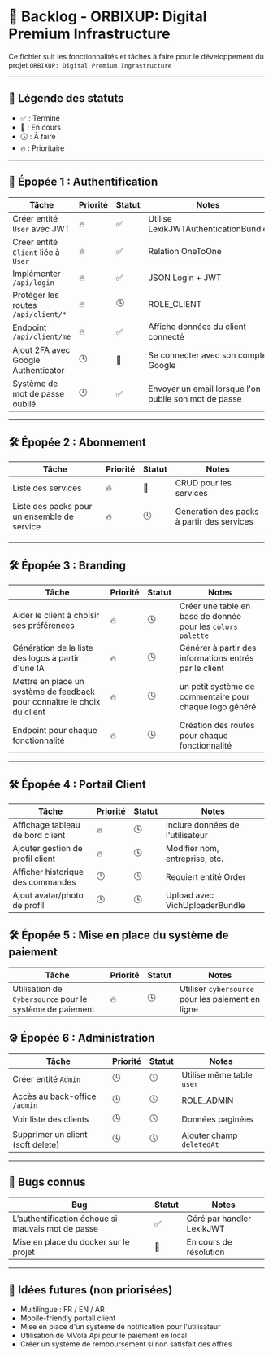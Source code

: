 # 📝 Backlog - ORBIXUP: Digital Premium Infrastructure

Ce fichier suit les fonctionnalités et tâches à faire pour le développement du projet `ORBIXUP: Digital Premium Ingrastructure`

---

## 📌 Légende des statuts

-   ✅ : Terminé
-   🚧 : En cours
-   🕓 : À faire
-   🔥 : Prioritaire

---

## 🚀 Épopée 1 : Authentification

| Tâche                               | Priorité | Statut | Notes                                                 |
| ----------------------------------- | -------- | ------ | ----------------------------------------------------- |
| Créer entité `User` avec JWT        | 🔥       | ✅     | Utilise LexikJWTAuthenticationBundle                  |
| Créer entité `Client` liée à `User` | 🔥       | ✅     | Relation OneToOne                                     |
| Implémenter `/api/login`            | 🔥       | ✅     | JSON Login + JWT                                      |
| Protéger les routes `/api/client/*` | 🔥       | 🕓     | ROLE_CLIENT                                           |
| Endpoint `/api/client/me`           | 🔥       | ✅     | Affiche données du client connecté                    |
| Ajout 2FA avec Google Authenticator | 🕓       | 🚧     | Se connecter avec son compte Google                   |
| Système de mot de passe oublié      | 🕓       | ✅     | Envoyer un email lorsque l'on oublie son mot de passe |

---

## 🛠️ Épopée 2 : Abonnement

| Tâche                                       | Priorité | Statut | Notes                                      |
| ------------------------------------------- | -------- | ------ | ------------------------------------------ |
| Liste des services                          | 🔥       | 🚧     | CRUD pour les services                     |
| Liste des packs pour un ensemble de service | 🔥       | 🕓     | Generation des packs à partir des services |

---

## 🛠️ Épopée 3 : Branding

| Tâche                                                                    | Priorité | Statut | Notes                                                       |
| ------------------------------------------------------------------------ | -------- | ------ | ----------------------------------------------------------- |
| Aider le client à choisir ses préférences                                | 🔥       | 🕓     | Créer une table en base de donnée pour les `colors palette` |
| Génération de la liste des logos à partir d'une IA                       | 🔥       | 🕓     | Générer à partir des informations entrés par le client      |
| Mettre en place un système de feedback pour connaître le choix du client | 🔥       | 🕓     | un petit système de commentaire pour chaque logo généré     |
| Endpoint pour chaque fonctionnalité                                      | 🔥       | 🕓     | Création des routes pour chaque fonctionnalité              |

---

## 🛠️ Épopée 4 : Portail Client

| Tâche                             | Priorité | Statut | Notes                            |
| --------------------------------- | -------- | ------ | -------------------------------- |
| Affichage tableau de bord client  | 🔥       | 🕓     | Inclure données de l'utilisateur |
| Ajouter gestion de profil client  | 🔥       | 🕓     | Modifier nom, entreprise, etc.   |
| Afficher historique des commandes | 🕓       | 🕓     | Requiert entité Order            |
| Ajout avatar/photo de profil      | 🕓       | 🕓     | Upload avec VichUploaderBundle   |

## 🛠️ Épopée 5 : Mise en place du système de paiement

| Tâche                                                    | Priorité | Statut | Notes                                             |
| -------------------------------------------------------- | -------- | ------ | ------------------------------------------------- |
| Utilisation de `Cybersource` pour le système de paiement | 🔥       | 🕓     | Utiliser `cybersource` pour les paiement en ligne |

## ⚙️ Épopée 6 : Administration

| Tâche                             | Priorité | Statut | Notes                     |
| --------------------------------- | -------- | ------ | ------------------------- |
| Créer entité `Admin`              | 🕓       | 🕓     | Utilise même table `user` |
| Accès au back-office `/admin`     | 🕓       | 🕓     | ROLE_ADMIN                |
| Voir liste des clients            | 🕓       | 🕓     | Données paginées          |
| Supprimer un client (soft delete) | 🕓       | 🕓     | Ajouter champ `deletedAt` |

---

## 🐞 Bugs connus

| Bug                                               | Statut | Notes                     |
| ------------------------------------------------- | ------ | ------------------------- |
| L’authentification échoue si mauvais mot de passe | ✅     | Géré par handler LexikJWT |
| Mise en place du docker sur le projet             | 🚧     | En cours de résolution    |

---

## 📌 Idées futures (non priorisées)

-   Multilingue : FR / EN / AR
-   Mobile-friendly portail client
-   Mise en place d'un système de notification pour l'utilisateur
-   Utilisation de MVola Api pour le paiement en local
-   Créer un système de remboursement si non satisfait des offres
